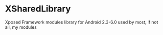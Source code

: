 # XSharedLibrary
Xposed Framework modules library for Android 2.3-6.0 used by most, if not all, my modules
